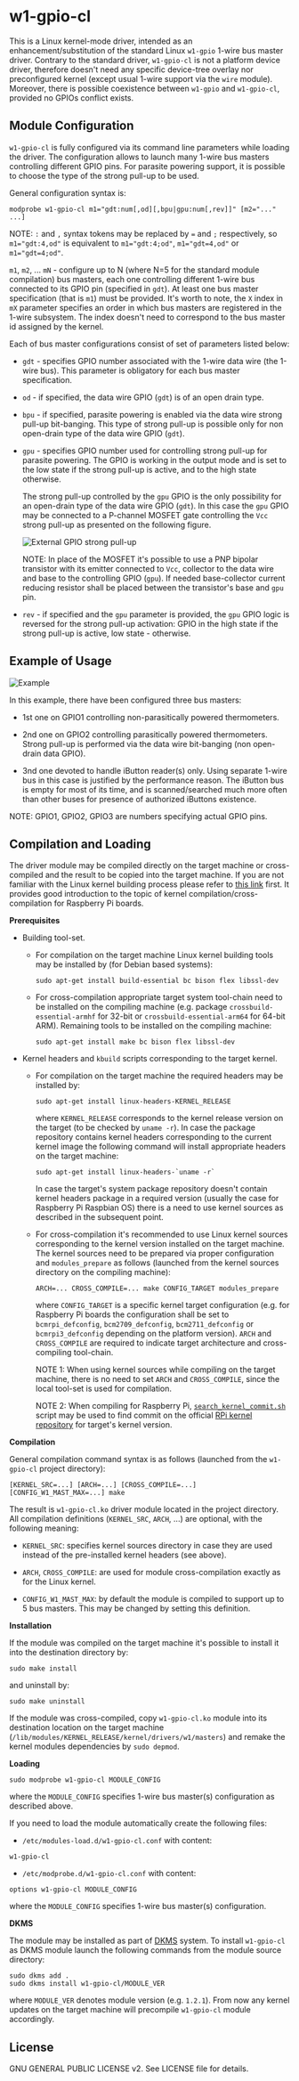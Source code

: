 w1-gpio-cl
==========

This is a Linux kernel-mode driver, intended as an enhancement/substitution
of the standard Linux `w1-gpio` 1-wire bus master driver. Contrary to
the standard driver, `w1-gpio-cl` is not a platform device driver, therefore
doesn't need any specific device-tree overlay nor preconfigured kernel (except
usual 1-wire support via the `wire` module). Moreover, there is possible
coexistence between `w1-gpio` and `w1-gpio-cl`, provided no GPIOs conflict
exists.

Module Configuration
--------------------

`w1-gpio-cl` is fully configured via its command line parameters while loading
the driver. The configuration allows to launch many 1-wire bus masters
controlling different GPIO pins. For parasite powering support, it is
possible to choose the type of the strong pull-up to be used.

General configuration syntax is:
```
modprobe w1-gpio-cl m1="gdt:num[,od][,bpu|gpu:num[,rev]]" [m2="..." ...]
```

NOTE: `:` and `,` syntax tokens may be replaced by `=` and `;` respectively,
so `m1="gdt:4,od"` is equivalent to `m1="gdt:4;od"`, `m1="gdt=4,od"` or
`m1="gdt=4;od"`.

`m1`, `m2`, ... `mN` - configure up to N (where N=5 for the standard module
compilation) bus masters, each one controlling different 1-wire bus connected
to its GPIO pin (specified in `gdt`). At least one bus master specification
(that is `m1`) must be provided. It's worth to note, the `X` index in `mX`
parameter specifies an order in which bus masters are registered in the 1-wire
subsystem. The index doesn't need to correspond to the bus master id assigned
by the kernel.

Each of bus master configurations consist of set of parameters listed below:

* `gdt` - specifies GPIO number associated with the 1-wire data wire (the
  1-wire bus). This parameter is obligatory for each bus master specification.

* `od` - if specified, the data wire GPIO (`gdt`) is of an open drain type.

* `bpu` - if specified, parasite powering is enabled via the data wire strong
  pull-up bit-banging. This type of strong pull-up is possible only for non
  open-drain type of the data wire GPIO (`gdt`).

* `gpu` - specifies GPIO number used for controlling strong pull-up for
  parasite powering. The GPIO is working in the output mode and is set to the
  low state if the strong pull-up is active, and to the high state otherwise.

  The strong pull-up controlled by the `gpu` GPIO is the only possibility for
  an open-drain type of the data wire GPIO (`gdt`). In this case the `gpu` GPIO
  may be connected to a P-channel MOSFET gate controlling the `Vcc` strong
  pull-up as presented on the following figure.

  ![External GPIO strong pull-up](schema/gpu.png)

  NOTE: In place of the MOSFET it's possible to use a PNP bipolar transistor
  with its emitter connected to `Vcc`, collector to the data wire and base to
  the controlling GPIO (`gpu`). If needed base-collector current reducing resistor
  shall be placed between the transistor's base and `gpu` pin.

* `rev` - if specified and the `gpu` parameter is provided, the `gpu` GPIO
  logic is reversed for the strong pull-up activation: GPIO in the high state
  if the strong pull-up is active, low state - otherwise.

Example of Usage
----------------

![Example](schema/example.png)

In this example, there have been configured three bus masters:

* 1st one on GPIO1 controlling non-parasitically powered thermometers.

* 2nd one on GPIO2 controlling parasitically powered thermometers. Strong
  pull-up is performed via the data wire bit-banging (non open-drain data GPIO).

* 3nd one devoted to handle iButton reader(s) only. Using separate 1-wire bus
  in this case is justified by the performance reason. The iButton bus is empty
  for most of its time, and is scanned/searched much more often than other
  buses for presence of authorized iButtons existence.

NOTE: GPIO1, GPIO2, GPIO3 are numbers specifying actual GPIO pins.

Compilation and Loading
-----------------------

The driver module may be compiled directly on the target machine or
cross-compiled and the result to be copied into the target machine.
If you are not familiar with the Linux kernel building process please refer to
[this link](https://www.raspberrypi.org/documentation/linux/kernel/building.md)
first. It provides good introduction to the topic of kernel
compilation/cross-compilation for Raspberry Pi boards.

**Prerequisites**

* Building tool-set.

  * For compilation on the target machine Linux kernel building tools may be
    installed by (for Debian based systems):
    ```
    sudo apt-get install build-essential bc bison flex libssl-dev
    ```

  * For cross-compilation appropriate target system tool-chain need to be
    installed on the compiling machine (e.g. package `crossbuild-essential-armhf`
    for 32-bit or `crossbuild-essential-arm64` for 64-bit ARM). Remaining tools
    to be installed on the compiling machine:
    ```
    sudo apt-get install make bc bison flex libssl-dev
    ```

* Kernel headers and `kbuild` scripts corresponding to the target kernel.

  * For compilation on the target machine the required headers may be installed
    by:
    ```
    sudo apt-get install linux-headers-KERNEL_RELEASE
    ```
    where `KERNEL_RELEASE` corresponds to the kernel release version on the
    target (to be checked by `uname -r`). In case the package repository
    contains kernel headers corresponding to the current kernel image the
    following command will install appropriate headers on the target machine:
    ```
    sudo apt-get install linux-headers-`uname -r`
    ```
    In case the target's system package repository doesn't contain kernel
    headers package in a required version (usually the case for Raspberry Pi
    Raspbian OS) there is a need to use kernel sources as described in the
    subsequent point.

  * For cross-compilation it's recommended to use Linux kernel sources
    corresponding to the kernel version installed on the target machine.
    The kernel sources need to be prepared via proper configuration and
    `modules_prepare` as follows (launched from the kernel sources directory
    on the compiling machine):
    ```
    ARCH=... CROSS_COMPILE=... make CONFIG_TARGET modules_prepare
    ```
    where `CONFIG_TARGET` is a specific kernel target configuration (e.g. for
    Raspberry Pi boards the configuration shall be set to `bcmrpi_defconfig`,
    `bcm2709_defconfig`, `bcm2711_defconfig` or `bcmrpi3_defconfig` depending
    on the platform version). `ARCH` and `CROSS_COMPILE` are required to
    indicate target architecture and cross-compiling tool-chain.

    NOTE 1: When using kernel sources while compiling on the target machine,
    there is no need to set `ARCH` and `CROSS_COMPILE`, since the local tool-set
    is used for compilation.

    NOTE 2: When compiling for Raspberry Pi,
    [`search_kernel_commit.sh`](https://github.com/pstolarz/rpi-tools/blob/master/search_kernel_commit.sh)
    script may be used to find commit on the official
    [RPi kernel repository](https://github.com/raspberrypi/linux)
    for target's kernel version.

**Compilation**

General compilation command syntax is as follows (launched from the `w1-gpio-cl`
project directory):
```
[KERNEL_SRC=...] [ARCH=...] [CROSS_COMPILE=...] [CONFIG_W1_MAST_MAX=...] make
```

The result is `w1-gpio-cl.ko` driver module located in the project directory.
All compilation definitions (`KERNEL_SRC`, `ARCH`, ...) are optional, with the
following meaning:

* `KERNEL_SRC`: specifies kernel sources directory in case they are used
  instead of the pre-installed kernel headers (see above).

* `ARCH`, `CROSS_COMPILE`: are used for module cross-compilation exactly as
  for the Linux kernel.

* `CONFIG_W1_MAST_MAX`: by default the module is compiled to support up to 5 bus
  masters. This may be changed by setting this definition.

**Installation**

If the module was compiled on the target machine it's possible to install it
into the destination directory by:
```
sudo make install
```
and uninstall by:
```
sudo make uninstall
```

If the module was cross-compiled, copy `w1-gpio-cl.ko` module into its destination
location on the target machine (`/lib/modules/KERNEL_RELEASE/kernel/drivers/w1/masters`)
and remake the kernel modules dependencies by `sudo depmod`.

**Loading**
```
sudo modprobe w1-gpio-cl MODULE_CONFIG
```
where the `MODULE_CONFIG` specifies 1-wire bus master(s) configuration as
described above.

If you need to load the module automatically create the following files:
* `/etc/modules-load.d/w1-gpio-cl.conf` with content:
```
w1-gpio-cl
```
* `/etc/modprobe.d/w1-gpio-cl.conf` with content:
```
options w1-gpio-cl MODULE_CONFIG
```
where the `MODULE_CONFIG` specifies 1-wire bus master(s) configuration.

**DKMS**

The module may be installed as part of [DKMS](https://en.wikipedia.org/wiki/Dynamic_Kernel_Module_Support)
system. To install `w1-gpio-cl` as DKMS module launch the following commands
from the module source directory:
```
sudo dkms add .
sudo dkms install w1-gpio-cl/MODULE_VER
```
where `MODULE_VER` denotes module version (e.g. `1.2.1`). From now any kernel
updates on the target machine will precompile `w1-gpio-cl` module accordingly.

License
-------

GNU GENERAL PUBLIC LICENSE v2. See LICENSE file for details.
